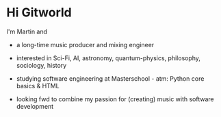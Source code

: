 # Hi Gitworld


I'm Martin and 


- a long-time music producer and mixing engineer
  
- interested in Sci-Fi, AI, astronomy, quantum-physics, philosophy, sociology, history
- studying software engineering at Masterschool - atm: Python core basics & HTML
  
- looking fwd to combine my passion for (creating) music with software development





# 

